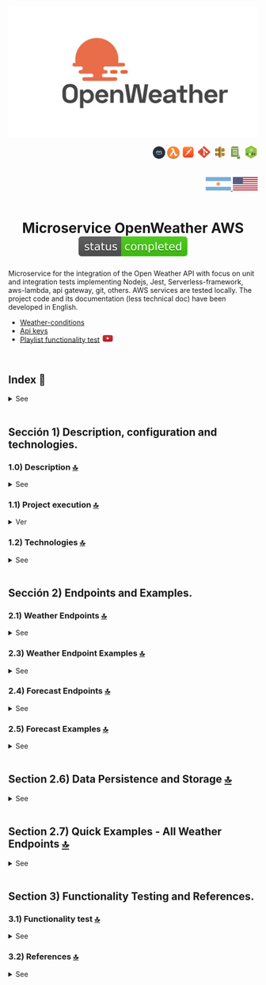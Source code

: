 ![Index app](./doc/assets/img/open-weather.jpg)

<div align="right">
  <img width="25" height="25" src="./doc/assets/icons/devops/png/aws.png" />
  <img width="25" height="25" src="./doc/assets/icons/aws/png/lambda.png" />
  <img width="27" height="27" src="./doc/assets/icons/devops/png/postman.png" />
  <img width="29" height="27" src="./doc/assets/icons/devops/png/git.png" />
  <img width="28" height="27" src="./doc/assets/icons/aws/png/api-gateway.png" />
  <img width="27" height="25" src="./doc/assets/icons/aws/png/parameter-store.png" />
  <img width="27" height="27" src="./doc/assets/icons/backend/javascript-typescript/png/nodejs.png" />
</div>

<br>

<br>

<div align="right">
    <a href="./README.md" target="_blank">
      <img src="./doc/assets/translation/arg-flag.jpg" width="10%" height="10%" />
  </a> 
   <a href="./README.md" target="_blank">
      <img src="./doc/assets/translation/eeuu-flag.jpg" width="10%" height="10%" />
  </a>
</div>

<br>

<div align="center">

# Microservice OpenWeather AWS ![(status-completed)](./doc/assets/icons/badges/status-completed.svg)

</div>  

Microservice for the integration of the Open Weather API with focus on unit and integration tests implementing Nodejs, Jest, Serverless-framework, aws-lambda, api gateway, git, others.  AWS services are tested locally. The project code and its documentation (less technical doc) have been developed in English.

*   [Weather-conditions](https://openweathermap.org/weather-conditions)
*   [Api keys](https://home.openweathermap.org/api_keys)
*   [Playlist functionality test](https://www.youtube.com/watch?v=oLSrmqMq0Zs\&list=PLCl11UFjHurB9JzGtm5e8-yp52IcZDs5y) <a href="https://www.youtube.com/watch?v=oLSrmqMq0Zs\&list=PLCl11UFjHurB9JzGtm5e8-yp52IcZDs5y" target="_blank"> <img src="./doc/assets/social-networks/yt.png" width="5%" height="5%" /> </a>

<br>

## Index 📜

<details>
 <summary> See </summary>

 <br>

### Sección 1) Description, configuration and technologies.

*   [1.0) Project description.](#10-description-)
*   [1.1) Project execution.](#12-project-execution-)
    *   [1.1.1) OpenWeather API Configuration](#111-openweather-api-configuration)
*   [1.1.2) Project Configuration File Setup](#112-project-configuration-file-setup)
*   [1.1.3) API Key Security Best Practices](#113-api-key-security-best-practices)
*   [1.1.4) OpenWeather API Endpoints Used](#114-openweather-api-endpoints-used)
*   [1.1.5) Rate Limits and Pricing](#115-rate-limits-and-pricing)
*   [1.1.6) Troubleshooting](#116-troubleshooting)
*   [1.1.7) Additional Resources](#117-additional-resources)
*   [1.1.8) Support](#118-support)
*   [1.2) Technologies.](#12-technologies-)

### Sección 2) Endpoints and Examples

*   [2.1) Weather Endpoints.](#21-weather-endpoints-)
*   [2.2) Endpoints and resources.](#22-endpoints-and-resources-)
*   [2.3) Examples.](#23-examples-)
*   [2.4) Forecast Endpoints.](#24-forecast-endpoints-)
*   [2.5) Forecast Examples.](#25-forecast-examples-)
*   [2.6) Data Persistence and Storage.](#26-data-persistence-and-storage-)
*   [2.7) Quick Examples - All Weather Endpoints.](#27-quick-examples---all-weather-endpoints-)

### Sección 3) Functionality test and references

*   [3.1) Functionality test.](#31-functionality-test-and-references-)
*   [3.2) References.](#32-references-)

<br>

</details>

<br>

## Sección 1) Description, configuration and technologies.

### 1.0) Description [🔝](#index-)

<details>
  <summary>See</summary>

 <br>

### 1.0.0) General description

This microservice provides a comprehensive **REST API for weather information** using the **OpenWeatherMap API**. It's built with **Node.js**, **Jest** for testing, **Serverless Framework**, and **AWS Lambda** for serverless deployment.

#### 🌟 Key Features

*   **🌤️ Complete Weather Data**: Current weather conditions for any location worldwide
*   **📊 Advanced Forecasts**: 5-day weather forecasts with multiple filtering options
*   **🔍 Multiple Search Methods**: Search by city name, coordinates, city ID, or postal code
*   **🌍 Internationalization**: Support for multiple languages and units
*   **⚡ Enhanced Endpoints**: Rich data with recommendations, alerts, and analysis
*   **🛡️ Robust Architecture**: Circuit breaker, rate limiting, and caching
*   **📝 Comprehensive Testing**: Unit and integration tests with Jest
*   **☁️ AWS Ready**: Serverless deployment with Lambda and API Gateway

#### 🎯 Target Use Cases

*   **Weather Applications**: Mobile and web weather apps
*   **IoT Projects**: Smart home and environmental monitoring
*   **Travel Planning**: Tourism and travel applications
*   **Business Intelligence**: Weather-dependent business decisions
*   **Educational Projects**: Learning serverless architecture and API integration

#### 🏗️ Architecture Overview

The microservice follows a **microservices architecture** pattern with:
- **Serverless Functions**: AWS Lambda for scalable, cost-effective execution
- **API Gateway**: RESTful API management and routing
- **Parameter Store**: Secure environment variable management
- **Caching Layer**: In-memory and file-based caching for performance
- **Circuit Breaker**: Fault tolerance and resilience patterns

### 1.0.1) Description Architecture and Operation

#### 🏛️ System Architecture

The microservice implements a **layered architecture** with clear separation of concerns:

```
┌─────────────────────────────────────────────────────────────┐
│                    API Gateway Layer                        │
├─────────────────────────────────────────────────────────────┤
│                  Controller Layer                           │
│  ┌─────────────┐ ┌─────────────┐ ┌─────────────┐           │
│  │   Weather   │ │  Forecast   │ │    Info     │           │
│  │ Controllers │ │ Controllers │ │ Controllers │           │
│  └─────────────┘ └─────────────┘ └─────────────┘           │
├─────────────────────────────────────────────────────────────┤
│                   Middleware Layer                          │
│  ┌─────────────┐ ┌─────────────┐ ┌─────────────┐           │
│  │   Circuit   │ │    Rate     │ │   Metrics   │           │
│  │   Breaker   │ │   Limiter   │ │  Collector  │           │
│  └─────────────┘ └─────────────┘ └─────────────┘           │
├─────────────────────────────────────────────────────────────┤
│                   Service Layer                             │
│  ┌─────────────┐ ┌─────────────┐ ┌─────────────┐           │
│  │   Cache     │ │  Transform  │ │   Validate  │           │
│  │   Service   │ │   Service   │ │   Service   │           │
│  └─────────────┘ └─────────────┘ └─────────────┘           │
├─────────────────────────────────────────────────────────────┤
│                   External APIs                             │
│  ┌─────────────┐ ┌─────────────┐ ┌─────────────┐           │
│  │ OpenWeather │ │   AWS SSM   │ │   File      │           │
│  │     API     │ │ Parameters  │ │   System    │           │
│  └─────────────┘ └─────────────┘ └─────────────┘           │
└─────────────────────────────────────────────────────────────┘
```

#### 🔄 Request Flow

1. **API Gateway**: Receives HTTP requests and routes to appropriate Lambda function
2. **Controller Layer**: Validates parameters and orchestrates business logic
3. **Middleware**: Applies cross-cutting concerns (rate limiting, circuit breaker, metrics)
4. **Service Layer**: Processes data, applies transformations, and manages caching
5. **External APIs**: Fetches data from OpenWeatherMap API
6. **Response**: Returns formatted data with appropriate HTTP status codes

#### 🛡️ Resilience Patterns

*   **Circuit Breaker**: Prevents cascade failures when external APIs are down
*   **Rate Limiting**: Protects against abuse and respects API quotas
*   **Caching**: Reduces API calls and improves response times
*   **Retry Logic**: Handles temporary failures gracefully
*   **Fallback Responses**: Provides cached data when external services fail

#### 📊 Data Flow

1. **Input Validation**: Parameters are validated against schemas
2. **Cache Check**: System checks for cached data first
3. **API Call**: If not cached, calls OpenWeatherMap API
4. **Data Transformation**: Applies business logic and enhancements
5. **Storage**: Saves data to cache and JSON files
6. **Response**: Returns formatted data to client

#### 🔧 Technical Components

*   **AWS Lambda**: Serverless compute for handling requests
*   **API Gateway**: HTTP API management and routing
*   **Parameter Store**: Secure configuration management
*   **Jest**: Comprehensive testing framework
*   **Serverless Framework**: Infrastructure as Code
*   **Node.js**: Runtime environment for JavaScript execution

</details>


### 1.1) Project execution [🔝](#index-)

<details>
  <summary>Ver</summary>

 <br>

#### 1.1.1) OpenWeather API Configuration

This microservice integrates with the OpenWeather API to retrieve weather information. Follow these detailed steps to configure your API access:

##### Step 1: Account Creation

1.  **Visit OpenWeatherMap**: Go to <https://openweathermap.org/>
2.  **Sign Up**: Click "Sign In" → "Sign Up" in the top right corner
3.  **Complete Registration**:
    *   Enter your email address
    *   Create a strong password
    *   Accept terms and conditions
    *   Click "Create Account"
4.  **Email Verification**: Check your inbox and click the verification link

##### Step 2: API Key Generation

1.  **Login**: Sign in to your OpenWeather account
2.  **Navigate to API Keys**: Go to <https://home.openweathermap.org/api_keys>
3.  **Default Key**: You'll see a default API key automatically generated
4.  **⚠️ CRITICAL - Activation Time**: New API keys take **up to 2 hours to activate**
5.  **Do NOT test immediately** - you'll get 401 "Invalid API key" errors until activation is complete

##### Step 3: Configure the Project

1.  **Open Configuration File**: Open the file `serverless-ssm.yml` in the project root
2.  **Update API Key**: Replace the placeholder value with your actual API key:
    ```yaml
    # Environment variables for the OpenWeather API microservice
    API_WEATHER_URL_BASE: "https://api.openweathermap.org/data/2.5/weather?q="
    API_FORECAST_URL_BASE: "https://api.openweathermap.org/data/2.5/forecast?"
    API_KEY: "YOUR_ACTUAL_API_KEY_HERE"
    ```

##### Step 4: Test Your Configuration

**⚠️ IMPORTANT: Wait for API Key Activation**

**Before testing, ensure your API key has been active for at least 2 hours.** If you just created it, wait before proceeding.

1.  **Start the Application**:
    ```bash
    npm start
    ```

2.  **Test the Endpoint**: Use your preferred HTTP client (Postman, curl, etc.):
    ```bash
    # Test with curl
    curl http://localhost:4000/v1/weather/country/London
    ```

# Test with Postman

GET http://localhost:4000/v1/weather/country/New%20York

````

3. **Expected Response**: A successful response should look like:
```json
{
  "statusCode": 200,
  "body": {
    "coord": {"lon": -0.13, "lat": 51.51},
    "weather": [{"id": 300, "main": "Drizzle", "description": "light intensity drizzle"}],
    "base": "stations",
    "main": {
      "temp": 280.32,
      "pressure": 1012,
      "humidity": 81,
      "temp_min": 279.15,
      "temp_max": 281.15
    },
    "visibility": 10000,
    "wind": {"speed": 4.1, "deg": 80},
    "clouds": {"all": 90},
    "dt": 1485789600,
    "sys": {
      "type": 1,
      "id": 5091,
      "message": 0.0103,
      "country": "GB",
      "sunrise": 1485762037,
      "sunset": 1485794875
    },
    "id": 2643743,
    "name": "London",
    "cod": 200
  }
}
````

#### 1.1.2) Project Configuration File Setup

**⚠️ CRITICAL: Create the Configuration File (if it does not exist)**

Before running the project, you **MUST** create the `serverless-ssm.yml` file in the project root directory. This file contains the environment variables needed for the microservice to function properly.

##### Step 1: Create the Configuration File

1.  **Navigate to Project Root**: Go to the main project directory
2.  **Create New File**: Create a new file named `serverless-ssm.yml`
3.  **Add Configuration**: Copy and paste the following content:

```yaml
# Environment variables for the OpenWeather API microservice
    API_WEATHER_URL_BASE: "https://api.openweathermap.org/data/2.5/weather?q="
    API_FORECAST_URL_BASE: "https://api.openweathermap.org/data/2.5/forecast?"
    API_KEY: "YOUR_ACTUAL_API_KEY_HERE"
```

##### Step 2: Update with Your API Key

Replace `"YOUR_ACTUAL_API_KEY_HERE"` with the API key you obtained from OpenWeather:

```yaml
# Environment variables for the OpenWeather API microservice
    API_WEATHER_URL_BASE: "https://api.openweathermap.org/data/2.5/weather?q="
    API_FORECAST_URL_BASE: "https://api.openweathermap.org/data/2.5/forecast?"
    API_KEY: "858923c0cff4df1c4415f2493500ad37"  # Replace with your actual API key
```

##### Step 3: Verify File Location

Ensure the file is in the correct location:

    Microservice_OpenWeather_Nodejs_Jest_AWS/
    ├── serverless-ssm.yml          # ← This file must exist here
    ├── package.json
    ├── serverless.yml
    ├── src/
    └── ...

##### Step 4: Security Considerations

*   ✅ **Add to .gitignore** - Ensure `serverless-ssm.yml` is in your `.gitignore` file
*   ✅ **Keep private** - Never commit this file to version control
*   ✅ **Backup safely** - Store your API key in a secure location
*   ❌ **Don't share** - Never share your API key publicly
*   ❌ **Don't commit** - Avoid accidentally committing to git

**Example .gitignore entry:**

    # Configuration files with sensitive data
    serverless-ssm.yml
    *.env

#### 1.1.3) API Key Security Best Practices

*   ✅ **Wait for activation** - New keys take up to 2 hours to activate
*   ✅ **Keep your API key private** - Never share it publicly
*   ✅ **Use environment variables** - Don't hardcode in source code
*   ✅ **Monitor usage** - Stay within free tier limits (1,000 calls/day)
*   ✅ **Rotate keys** - Create new keys if compromised
*   ❌ **Don't test immediately** - You'll get 401 errors until activation
*   ❌ **Don't commit to git** - Add config files to .gitignore
*   ❌ **Don't share in logs** - Avoid logging API keys

#### 1.1.4) OpenWeather API Endpoints Used

This microservice uses the **Current Weather Data** endpoint:

*   **Base URL**: `https://api.openweathermap.org/data/2.5/weather`
*   **Method**: GET
*   **Parameters**:
    *   `q`: City name (e.g., "London", "New York")
    *   `appid`: Your API key
*   **Response**: JSON with weather data including temperature, humidity, wind, etc.

#### 1.1.5) Rate Limits and Pricing

| Plan | Calls/Day | Features |
|------|-----------|----------|
| Free | 1,000 | Current weather, 5-day forecast |
| Starter | 100,000 | Extended forecast, historical data |
| Business | 1,000,000 | All features, priority support |

*   **Response Time**: Usually under 200ms
*   **Data Update**: Every 10 minutes

#### 1.1.6) Troubleshooting

##### ⚠️ IMPORTANT: API Key Activation Time

**New API keys require up to 2 hours to activate.** This is the most common cause of 401 errors.

**What happens:**

*   You create a new API key
*   You test it immediately with curl or your application
*   You get 401 "Invalid API key" error
*   You think something is wrong with your setup

**Solution:**

*   **Wait 2 hours** after creating the key
*   Don't panic - this is normal behavior
*   Set a reminder and test again later

##### Common Issues

**1. "401 Unauthorized" Error**

*   **Cause**: Invalid or inactive API key
*   **Solution**:
    *   **⚠️ Most Common**: Wait up to 2 hours for new keys to activate
    *   Verify your API key is correct (no extra spaces)
    *   Check if you've exceeded daily limits
    *   If testing immediately after creation, this is normal - wait 2 hours

**2. "404 Not Found" Error**

*   **Cause**: Invalid city name or country
*   **Solution**:
    *   Use correct city names (e.g., "London" not "Londres")
    *   Check spelling and formatting
    *   Try with country code: "London,UK"

**3. "429 Too Many Requests" Error**

*   **Cause**: Exceeded rate limits
*   **Solution**:
    *   Wait before making more requests
    *   Check your daily usage
    *   Consider upgrading to paid plan

**4. Environment Variables Not Loading**

*   **Cause**: Configuration file issues
*   **Solution**:
    *   Verify `serverless-ssm.yml` exists
    *   Check file format (YAML syntax)
    *   Restart the application

##### Debug Steps

1.  **Check API Key**: Verify it's active in OpenWeather dashboard
2.  **Test Direct API Call**: Use curl to test OpenWeather directly
3.  **Check Logs**: Look for error messages in application logs
4.  **Verify Configuration**: Ensure all environment variables are set

##### Direct API Test

Test your API key directly with OpenWeather:

```bash
curl "https://api.openweathermap.org/data/2.5/weather?q=London&appid=YOUR_API_KEY"
```

#### 1.1.7) Additional Resources

*   [OpenWeather API Documentation](https://openweathermap.org/api)
*   [API Key Management](https://home.openweathermap.org/api_keys)
*   [Weather Conditions Codes](https://openweathermap.org/weather-conditions)
*   [Support Forum](https://openweathermap.org/forum)

#### 1.1.8) Support

If you continue to have issues:

1.  Check the [OpenWeather FAQ](https://openweathermap.org/faq)
2.  Visit the [OpenWeather Forum](https://openweathermap.org/forum)
3.  Contact OpenWeather support for API-specific issues
4.  Check this project's issues for known problems

<br>

</details>

### 1.2) Technologies [🔝](#index-)

<details>
  <summary>See</summary>

 <br>

#### 🏗️ Core Technologies

| **Technology** | **Version** | **Purpose** | **Role in Project** |
| ------------- | ------------- | ------------- | ------------- |
| [Node.js](https://nodejs.org/) | 14.18.1 | JavaScript Runtime | Core runtime environment for serverless functions |
| [Serverless Framework](https://www.serverless.com/) | 3.23.0 | Infrastructure as Code | AWS deployment and configuration management |
| [AWS Lambda](https://aws.amazon.com/lambda/) | Latest | Serverless Compute | Function execution platform |
| [AWS API Gateway](https://aws.amazon.com/api-gateway/) | 2.0 | API Management | HTTP API routing and management |
| [AWS Systems Manager](https://aws.amazon.com/systems-manager/) | 3.0 | Parameter Store | Secure environment variable management |

#### 🧪 Testing & Quality

| **Technology** | **Version** | **Purpose** | **Role in Project** |
| ------------- | ------------- | ------------- | ------------- |
| [Jest](https://jestjs.io/) | 29.7.0 | Testing Framework | Unit and integration testing |
| [Supertest](https://github.com/visionmedia/supertest) | Latest | HTTP Testing | API endpoint testing |
| [ESLint](https://eslint.org/) | Latest | Code Linting | Code quality and style enforcement |
| [Prettier](https://prettier.io/) | Latest | Code Formatting | Consistent code formatting |

#### 🔌 Serverless Plugins

| **Plugin** | **Version** | **Purpose** | **Configuration** |
| ------------- | ------------- | ------------- | ------------- |
| [serverless-offline](https://www.npmjs.com/package/serverless-offline) | Latest | Local Development | Local Lambda simulation |
| [serverless-offline-ssm](https://www.npmjs.com/package/serverless-offline-ssm) | Latest | Parameter Store Simulation | Local SSM parameter simulation |
| [serverless-auto-swagger](https://www.npmjs.com/package/serverless-auto-swagger) | Latest | API Documentation | Automatic OpenAPI documentation |

#### 🛠️ Development Tools

| **Tool** | **Version** | **Purpose** | **Usage** |
| ------------- | ------------- | ------------- | ------------- |
| [Visual Studio Code](https://code.visualstudio.com/) | 1.72.2+ | IDE | Primary development environment |
| [Postman](https://www.postman.com/) | 10.11+ | API Testing | Endpoint testing and documentation |
| [Git](https://git-scm.com/) | 2.29.1+ | Version Control | Source code management |
| [npm](https://www.npmjs.com/) | 6.14+ | Package Manager | Dependency management |

#### 📦 Key Dependencies

| **Package** | **Version** | **Purpose** | **Usage** |
| ------------- | ------------- | ------------- | ------------- |
| [axios](https://axios-http.com/) | Latest | HTTP Client | OpenWeather API requests |
| [lodash](https://lodash.com/) | Latest | Utility Library | Data manipulation and utilities |
| [moment](https://momentjs.com/) | Latest | Date/Time Library | Date formatting and manipulation |
| [joi](https://joi.dev/) | Latest | Validation Library | Input parameter validation |

#### 🏗️ Architecture Components

| **Component** | **Technology** | **Purpose** | **Implementation** |
| ------------- | ------------- | ------------- | ------------- |
| **API Gateway** | AWS API Gateway | HTTP API Management | RESTful endpoint routing |
| **Lambda Functions** | AWS Lambda | Serverless Compute | Individual endpoint handlers |
| **Parameter Store** | AWS SSM | Configuration Management | Secure API keys and settings |
| **Caching** | In-Memory + File | Performance Optimization | Response caching and storage |
| **Circuit Breaker** | Custom Implementation | Fault Tolerance | External API failure protection |
| **Rate Limiting** | Custom Implementation | API Protection | Request throttling and abuse prevention |

#### 🌐 External APIs

| **Service** | **Purpose** | **Integration** | **Data Format** |
| ------------- | ------------- | ------------- | ------------- |
| [OpenWeatherMap API](https://openweathermap.org/api) | Weather Data Source | REST API Integration | JSON |
| [OpenWeatherMap Forecast API](https://openweathermap.org/forecast5) | Weather Forecast Data | REST API Integration | JSON |

#### 🔧 Development Extensions (VSCode)

| **Extension** | **Purpose** | **Benefits** |
| ------------- | ------------- | ------------- |
| **Prettier** | Code Formatting | Consistent code style |
| **ESLint** | Code Linting | Code quality enforcement |
| **YAML** | YAML Support | Serverless configuration files |
| **Error Lens** | Error Highlighting | Inline error display |
| **Tabnine** | AI Code Completion | Intelligent code suggestions |
| **Thunder Client** | API Testing | Built-in HTTP client |
| **GitLens** | Git Integration | Enhanced Git functionality |

#### 📊 Monitoring & Observability

| **Component** | **Purpose** | **Implementation** |
| ------------- | ------------- | ------------- |
| **Metrics Collection** | Performance Monitoring | Custom metrics middleware |
| **Logging** | Debug & Monitoring | Structured logging with timestamps |
| **Health Checks** | Service Status | Dedicated health endpoint |
| **Error Tracking** | Issue Detection | Comprehensive error handling |

#### 🚀 Deployment & DevOps

| **Tool/Service** | **Purpose** | **Configuration** |
| ------------- | ------------- | ------------- |
| **Serverless Framework** | Infrastructure Deployment | `serverless.yml` configuration |
| **AWS CloudFormation** | Resource Provisioning | Automatic via Serverless Framework |
| **GitHub Actions** | CI/CD Pipeline | Automated testing and deployment |
| **AWS CloudWatch** | Monitoring & Logging | Centralized observability |

<br>

#### 🔄 Technology Stack Flow

```
┌─────────────────────────────────────────────────────────────┐
│                    Development Layer                        │
│  ┌─────────────┐ ┌─────────────┐ ┌─────────────┐           │
│  │   VSCode    │ │   Postman   │ │     Git     │           │
│  │     IDE     │ │   Testing   │ │   Version   │           │
│  └─────────────┘ └─────────────┘ └─────────────┘           │
├─────────────────────────────────────────────────────────────┤
│                    Application Layer                        │
│  ┌─────────────┐ ┌─────────────┐ ┌─────────────┐           │
│  │   Node.js   │ │   Jest      │ │  Serverless │           │
│  │   Runtime   │ │   Testing   │ │  Framework  │           │
│  └─────────────┘ └─────────────┘ └─────────────┘           │
├─────────────────────────────────────────────────────────────┤
│                    AWS Cloud Layer                          │
│  ┌─────────────┐ ┌─────────────┐ ┌─────────────┐           │
│  │    Lambda   │ │ API Gateway │ │     SSM     │           │
│  │  Functions  │ │  Management │ │ Parameters  │           │
│  └─────────────┘ └─────────────┘ └─────────────┘           │
├─────────────────────────────────────────────────────────────┤
│                  External Services                          │
│  ┌─────────────┐ ┌─────────────┐ ┌─────────────┐           │
│  │ OpenWeather │ │   GitHub    │ │ CloudWatch  │           │
│  │     API     │ │    Actions  │ │ Monitoring  │           │
│  └─────────────┘ └─────────────┘ └─────────────┘           │
└─────────────────────────────────────────────────────────────┘
```

</details>

<br>

## Sección 2) Endpoints and Examples.

### 2.1) Weather Endpoints [🔝](#index-)

<details>
  <summary>See</summary>

<br>

This section describes all weather endpoints implemented in the microservice, each corresponding to a different variant of the OpenWeatherMap API.


***

## 📊 Endpoint Comparison

| Endpoint | Parameters | Use Case | Example |
|----------|------------|----------|---------|
| `/v1/weather/location/{location}` | City | Search by name | Buenos Aires |
| `/v1/weather-enhanced/location/{location}` | City | Enriched data | Buenos Aires |
| `/v1/weather/coordinates/{lat}/{lon}` | Coordinates | GPS applications | -34.6132, -58.3772 |
| `/v1/weather-enhanced/coordinates/{lat}/{lon}` | Coordinates | Enriched GPS data | -34.6132, -58.3772 |
| `/v1/weather/id/{cityId}` | ID | Fast search | 3435910 |
| `/v1/weather-enhanced/id/{cityId}` | ID | Enriched ID data | 3435910 |
| `/v1/weather/zipcode/{zipcode}/{countryCode}` | Postal + Country | Local search | 10001, us |
| `/v1/weather-enhanced/zipcode/{zipcode}/{countryCode}` | Postal + Country | Enriched postal data | 10001, us |
| `/v1/weather/units/{location}/{units}` | City + Units | User preferences | London, metric |
| `/v1/weather/language/{location}/{language}` | City + Language | Internationalization | Paris, es |
| `/v1/weather/combined/{location}/{units}/{language}` | All (optional) | Complete configuration | Tokyo, metric, es |
| `/v1/weather-enhanced/combined/{location}/{units}/{language}` | All (required) | Complete enriched configuration | Tokyo, metric, es |



## 1. By City Name

**Original Endpoint** (renamed for consistency)

    GET /v1/weather/location/{location}

**Description**: Get weather data by city name
**Parameters**:

*   `location`: City name (e.g., "Buenos Aires", "London")

**Example**:

```bash
curl http://localhost:4000/v1/weather/location/Buenos%20Aires
```

**OpenWeatherMap URL**: `https://api.openweathermap.org/data/2.5/weather?q={city}&appid={API_KEY}`

**Controller**: `get-by-location.js`

### 1.1. Enhanced Weather by City Name

**Enhanced Endpoint**

    GET /v1/weather-enhanced/location/{location}

**Description**: Get enriched weather data by city name
**Parameters**:

*   `location`: City name (e.g., "Buenos Aires", "London")

**Example**:

```bash
curl http://localhost:4000/v1/weather-enhanced/location/Buenos%20Aires
```

**OpenWeatherMap URL**: `https://api.openweathermap.org/data/2.5/weather?q={city}&appid={API_KEY}`

**Controller**: `get-by-location-enhanced.js`

**Additional Features**:

*   Temperature conversions (Kelvin, Celsius, Fahrenheit)
*   Personalized recommendations
*   Smart alerts
*   Comfort analysis
*   Sun information

***

## 2. By Coordinates

**New Endpoint**

    GET /v1/weather/coordinates/{lat}/{lon}

**Description**: Get weather data by geographical coordinates
**Parameters**:

*   `lat`: Latitude (-90 to 90)
*   `lon`: Longitude (-180 to 180)

**Example**:

```bash
curl http://localhost:4000/v1/weather/coordinates/-34.6132/-58.3772
```

**OpenWeatherMap URL**: `https://api.openweathermap.org/data/2.5/weather?lat={lat}&lon={lon}&appid={API_KEY}`

**Controller**: `get-by-coordinates.js`

**Validations**:

*   Latitude must be between -90 and 90
*   Longitude must be between -180 and 180
*   Both parameters must be valid numbers

### 2.1. Enhanced Weather by Coordinates

**Enhanced Endpoint**

    GET /v1/weather-enhanced/coordinates/{lat}/{lon}

**Description**: Get enriched weather data by geographical coordinates
**Parameters**:

*   `lat`: Latitude (-90 to 90)
*   `lon`: Longitude (-180 to 180)

**Example**:

```bash
curl http://localhost:4000/v1/weather-enhanced/coordinates/-34.6132/-58.3772
```

**OpenWeatherMap URL**: `https://api.openweathermap.org/data/2.5/weather?lat={lat}&lon={lon}&appid={API_KEY}`

**Controller**: `get-by-coordinates-enhanced.js`

**Additional Features**:

*   Temperature conversions (Kelvin, Celsius, Fahrenheit)
*   Personalized recommendations
*   Smart alerts
*   Comfort analysis
*   Sun information

***

## 3. By City ID

**New Endpoint**

    GET /v1/weather/id/{cityId}

**Description**: Get weather data by unique city ID
**Parameters**:

*   `cityId`: Numerical city ID (e.g., 3435910 for Buenos Aires)

**Example**:

```bash
curl http://localhost:4000/v1/weather/id/3435910
```

**OpenWeatherMap URL**: `https://api.openweathermap.org/data/2.5/weather?id={city_id}&appid={API_KEY}`

**Controller**: `get-by-id.js`

**Validations**:

*   ID must be a positive number
*   ID must be a valid integer

### 3.1. Enhanced Weather by City ID

**Enhanced Endpoint**

    GET /v1/weather-enhanced/id/{cityId}

**Description**: Get enriched weather data by unique city ID
**Parameters**:

*   `cityId`: Numerical city ID (e.g., 3435910 for Buenos Aires)

**Example**:

```bash
curl http://localhost:4000/v1/weather-enhanced/id/3435910
```

**OpenWeatherMap URL**: `https://api.openweathermap.org/data/2.5/weather?id={city_id}&appid={API_KEY}`

**Controller**: `get-by-id-enhanced.js`

**Additional Features**:

*   Temperature conversions (Kelvin, Celsius, Fahrenheit)
*   Personalized recommendations
*   Smart alerts
*   Comfort analysis
*   Sun information

***

## 4. By Postal Code

**Endpoint**

    GET /v1/weather/zipcode/{zipcode}/{countryCode}

**Description**: Get weather data by postal code
**Parameters**:

*   `zipcode`: Postal code (e.g., "10001", "SW1A 1AA")
*   `countryCode`: Country code (required, e.g., "us", "gb")

**Example**:

```bash
# With country code
curl http://localhost:4000/v1/weather/zipcode/10001/us
```

**OpenWeatherMap URL**: `https://api.openweathermap.org/data/2.5/weather?zip={zip},{country}&appid={API_KEY}`

**Controller**: `get-by-zipcode.js`

**Validations**:

*   Zipcode must have valid format (2-20 characters, letters, numbers, spaces, hyphens, dots and commas)
*   Country code is required
*   Zipcode must be alphanumeric with allowed special characters

### 4.1. Enhanced Weather by Postal Code

**Enhanced Endpoint**

    GET /v1/weather-enhanced/zipcode/{zipcode}/{countryCode}

**Description**: Get enriched weather data by postal code
**Parameters**:

*   `zipcode`: Postal code (e.g., "10001", "SW1A 1AA")
*   `countryCode`: Country code (required, e.g., "us", "gb")

**Example**:

```bash
curl http://localhost:4000/v1/weather-enhanced/zipcode/10001/us
```

**OpenWeatherMap URL**: `https://api.openweathermap.org/data/2.5/weather?zip={zip},{country}&appid={API_KEY}`

**Controller**: `get-by-zipcode-enhanced.js`

**Additional Features**:

*   Temperature conversions (Kelvin, Celsius, Fahrenheit)
*   Personalized recommendations
*   Smart alerts
*   Comfort analysis
*   Sun information

***

## 5. With Specific Units

**New Endpoint**

    GET /v1/weather/units/{location}/{units}

**Description**: Get weather data with specific units
**Parameters**:

*   `location`: City name
*   `units`: Unit type (`metric`, `imperial`, `kelvin`)

**Examples**:

```bash
# Temperature in Celsius
curl http://localhost:4000/v1/weather/units/London/metric

# Temperature in Fahrenheit
curl http://localhost:4000/v1/weather/units/New%20York/imperial

# Temperature in Kelvin (default)
curl http://localhost:4000/v1/weather/units/Tokyo/kelvin
```

**OpenWeatherMap URL**: `https://api.openweathermap.org/data/2.5/weather?q={city}&units={units}&appid={API_KEY}`

**Controller**: `get-with-units.js`

**Available Units**:

*   `metric`: Celsius, m/s, hPa
*   `imperial`: Fahrenheit, mph, hPa
*   `kelvin`: Kelvin, m/s, hPa (default)

***

## 6. With Specific Language

**New Endpoint**

    GET /v1/weather/language/{location}/{language}

**Description**: Get weather data with descriptions in specific language
**Parameters**:

*   `location`: City name
*   `language`: Language code

**Examples**:

```bash
# Spanish
curl http://localhost:4000/v1/weather/language/Paris/es

# French
curl http://localhost:4000/v1/weather/language/London/fr

# German
curl http://localhost:4000/v1/weather/language/Berlin/de
```

**OpenWeatherMap URL**: `https://api.openweathermap.org/data/2.5/weather?q={city}&lang={lang}&appid={API_KEY}`

**Controller**: `get-with-language.js`

**Available Languages**:

*   `en`: English (default)
*   `es`: Spanish
*   `fr`: French
*   `de`: German
*   `it`: Italian
*   `pt`: Portuguese
*   `ru`: Russian
*   `ja`: Japanese
*   `ko`: Korean
*   `zh_cn`: Simplified Chinese
*   `zh_tw`: Traditional Chinese
*   `ar`: Arabic
*   `hi`: Hindi
*   `th`: Thai
*   `tr`: Turkish
*   `vi`: Vietnamese

***

## 7. With Combined Parameters

**Endpoint**

    GET /v1/weather/combined/{location}/{units}/{language}

**Description**: Get weather data with multiple combined parameters
**Parameters**:

*   `location`: City name (required)
*   `units`: Unit type (optional, default: kelvin)
*   `language`: Language code (optional, default: en)

**Example**:

```bash
# All parameters
curl http://localhost:4000/v1/weather/combined/Tokyo/metric/es
```

**OpenWeatherMap URL**: `https://api.openweathermap.org/data/2.5/weather?q={city}&units={units}&lang={lang}&appid={API_KEY}`

**Controller**: `get-by-combined.js`

### 7.1. Enhanced Weather with Combined Parameters

**Enhanced Endpoint**

    GET /v1/weather-enhanced/combined/{location}/{units}/{language}

**Description**: Get enriched weather data with multiple combined parameters
**Parameters**:

*   `location`: City name (required)
*   `units`: Unit type (required)
*   `language`: Language code (required)

**Example**:

```bash
# Enhanced with all parameters (all required)
curl http://localhost:4000/v1/weather-enhanced/combined/Tokyo/metric/es
```

**OpenWeatherMap URL**: `https://api.openweathermap.org/data/2.5/weather?q={city}&units={units}&lang={lang}&appid={API_KEY}`

**Controller**: `get-by-combined-enhanced.js`

**Additional Features**:

*   Temperature conversions (Kelvin, Celsius, Fahrenheit)
*   Personalized recommendations
*   Smart alerts
*   Comfort analysis
*   Sun information

**Note**: In the enhanced endpoint, all parameters are required.

***

## 🔧 Common Features

All implemented endpoints include:

### ✅ Parameter Validation

*   Data type validation
*   Allowed ranges for coordinates
*   Valid language codes
*   Valid units

### ✅ Cache System

*   10-minute cache
*   Unique keys per endpoint type
*   Reduced OpenWeatherMap calls

### ✅ Data Storage

*   Automatic JSON file saving
*   Organized structure by endpoint type
*   Persistence for later analysis

### ✅ Error Handling

*   Appropriate HTTP responses
*   Descriptive error messages
*   Detailed logging

### ✅ Logging

*   Generated URL logging
*   Cache usage information
*   Errors and warnings

***

## 🚀 Complete Usage Examples

### Example 1: GPS Application

```bash
# Get weather by GPS coordinates
curl http://localhost:4000/v1/weather/coordinates/40.7128/-74.0060
```

### Example 2: Multilingual Application

```bash
# Weather in Spanish for Spanish-speaking users
curl http://localhost:4000/v1/weather/language/Madrid/es
```

### Example 3: Application with User Preferences

```bash
# Weather in Celsius for European user
curl http://localhost:4000/v1/weather/units/Paris/metric
```

### Example 4: Complete Configuration

```bash
# Complete weather with all preferences
curl http://localhost:4000/v1/weather/combined/Tokyo/metric/es
```

### Example 5: Enhanced Weather with Rich Data

```bash
# Enhanced weather with additional analysis
curl http://localhost:4000/v1/weather-enhanced/combined/Madrid/metric/es
```

***

## 📝 Important Notes

1.  **API Key**: All endpoints require a valid OpenWeatherMap API key
2.  **Rate Limits**: Respect API limits (1000 calls/day on free plan)
3.  **Activation**: New API keys take up to 2 hours to activate
4.  **Cache**: Data is cached for 10 minutes to optimize performance
5.  **Storage**: Data is automatically saved to JSON files

***

## 🔗 References

*   [OpenWeatherMap API Documentation](https://openweathermap.org/api)
*   [Weather API Endpoints](https://openweathermap.org/api/weather-data)
*   [Supported Languages](https://openweathermap.org/current#multi)
*   [Units Format](https://openweathermap.org/current#data)

</details>

### 2.3) Weather Endpoint Examples [🔝](#index-)

<details>
  <summary>See</summary>
<br>

#### Basic Weather Endpoint

**Request:**

```bash
GET http://localhost:4000/v1/weather/location/London
```

**Response:**

```json
{
  "statusCode": 200,
  "body": {
    "coord": {"lon": -0.13, "lat": 51.51},
    "weather": [{"id": 300, "main": "Drizzle", "description": "light intensity drizzle"}],
    "main": {
      "temp": 280.32,
      "pressure": 1012,
      "humidity": 81
    },
    "name": "London",
    "cod": 200
  }
}
```

#### Enhanced Weather Endpoint

**Request:**

```bash
GET http://localhost:4000/v1/weather-enhanced/location/London
```

**Response:**

```json
{
  "statusCode": 200,
  "body": {
    "location": {
      "city": "London",
      "country": "GB",
      "coordinates": {"lon": -0.13, "lat": 51.51},
      "timezone": 0,
      "localTime": "2024-01-15T14:30:00.000Z",
      "isDaytime": true
    },
    "temperature": {
      "kelvin": 280.32,
      "celsius": 7.17,
      "fahrenheit": 44.91,
      "feels_like": {
        "kelvin": 278.15,
        "celsius": 5.0,
        "fahrenheit": 41.0
      }
    },
    "weather": {
      "condition": "Drizzle",
      "description": "light intensity drizzle",
      "icon": "09d",
      "severity": "light",
      "recommendation": "Bring an umbrella or raincoat"
    },
    "atmosphere": {
      "pressure": 1012,
      "humidity": 81,
      "visibility": 10000,
      "clouds": 90
    },
    "wind": {
      "speed": 4.1,
      "direction": 80,
      "description": "Gentle breeze"
    },
    "sun": {
      "sunrise": "07:45 AM",
      "sunset": "04:30 PM",
      "dayLength": "8h 45m"
    },
    "alerts": [
      {
        "type": "temperature",
        "level": "moderate",
        "message": "Cold temperatures expected"
      }
    ],
    "recommendations": {
      "clothing": "Warm jacket or coat",
      "activities": "Indoor activities preferred",
      "transport": "Normal transport conditions",
      "health": "Wear warm clothing"
    },
    "comfort": {
      "index": 6.5,
      "level": "cool"
    }
  }
}
```

#### Search City IDs Endpoint

**Request:**

```bash
GET http://localhost:4000/v1/info/city-ids/London/GB
```

**Response:**

```json
{
  "statusCode": 200,
  "body": {
    "searchQuery": "London",
    "countryCode": "GB",
    "limit": 5,
    "totalResults": 1,
    "source": "local_database",
    "databaseInfo": {
      "version": "1.0.0",
      "totalCities": 150,
      "lastUpdated": "2024-01-15"
    },
    "cities": [
      {
        "id": 2643743,
        "name": "London",
        "state": "England",
        "country": "GB",
        "coordinates": {
          "lat": 51.5074,
          "lon": -0.1276
        },
        "displayName": "London, England, GB"
      }
    ]
  }
}
```

**Database Features:**

*   **📊 150+ Cities**: Major cities from around the world
*   **🌍 Multiple Countries**: Cities with same name in different countries
*   **⚡ Fast Response**: No external API calls needed
*   **🔍 Partial Matching**: Find cities with partial name searches
*   **📅 Always Available**: Works offline, no dependency on external services

#### Enhanced Weather by City ID Endpoint

**Request:**

```bash
GET http://localhost:4000/v1/weather-enhanced/id/2643743
```

**Response:**

```json
{
  "statusCode": 200,
  "body": {
    "location": {
      "city": "London",
      "country": "GB",
      "coordinates": {"lon": -0.1276, "lat": 51.5074},
      "timezone": 0,
      "localTime": "2024-01-15T14:30:00.000Z",
      "isDaytime": true
    },
    "temperature": {
      "kelvin": 280.32,
      "celsius": 7.17,
      "fahrenheit": 44.91,
      "feels_like": {
        "kelvin": 278.15,
        "celsius": 5.0,
        "fahrenheit": 41.0
      }
    },
    "weather": {
      "condition": "Drizzle",
      "description": "light intensity drizzle",
      "icon": "09d",
      "severity": "light",
      "recommendation": "Bring an umbrella or raincoat"
    },
    "atmosphere": {
      "pressure": 1012,
      "humidity": 81,
      "visibility": 10000,
      "clouds": 90
    },
    "wind": {
      "speed": 4.1,
      "direction": 80,
      "description": "Gentle breeze"
    },
    "sun": {
      "sunrise": "07:45 AM",
      "sunset": "04:30 PM",
      "dayLength": "8h 45m"
    },
    "alerts": [
      {
        "type": "temperature",
        "level": "moderate",
        "message": "Cold temperatures expected"
      }
    ],
    "recommendations": {
      "clothing": "Warm jacket or coat",
      "activities": "Indoor activities preferred",
      "transport": "Normal transport conditions",
      "health": "Wear warm clothing"
    },
    "comfort": {
      "index": 6.5,
      "level": "cool"
    }
  }
}
```

#### Enhanced Weather by Coordinates Endpoint

**Request:**

```bash
GET http://localhost:4000/v1/weather-enhanced/coordinates/51.5074/-0.1276
```

**Response:**

```json
{
  "statusCode": 200,
  "body": {
    "location": {
      "city": "London",
      "country": "GB",
      "coordinates": {"lon": -0.1276, "lat": 51.5074},
      "timezone": 0,
      "localTime": "2024-01-15T14:30:00.000Z",
      "isDaytime": true
    },
    "temperature": {
      "kelvin": 280.32,
      "celsius": 7.17,
      "fahrenheit": 44.91,
      "feels_like": {
        "kelvin": 278.15,
        "celsius": 5.0,
        "fahrenheit": 41.0
      }
    },
    "weather": {
      "condition": "Drizzle",
      "description": "light intensity drizzle",
      "icon": "09d",
      "severity": "light",
      "recommendation": "Bring an umbrella or raincoat"
    },
    "atmosphere": {
      "pressure": 1012,
      "humidity": 81,
      "visibility": 10000,
      "clouds": 90
    },
    "wind": {
      "speed": 4.1,
      "direction": 80,
      "description": "Gentle breeze"
    },
    "sun": {
      "sunrise": "07:45 AM",
      "sunset": "04:30 PM",
      "dayLength": "8h 45m"
    },
    "alerts": [
      {
        "type": "temperature",
        "level": "moderate",
        "message": "Cold temperatures expected"
      }
    ],
    "recommendations": {
      "clothing": "Warm jacket or coat",
      "activities": "Indoor activities preferred",
      "transport": "Normal transport conditions",
      "health": "Wear warm clothing"
    },
    "comfort": {
      "index": 6.5,
      "level": "cool"
    }
  }
}
```

#### Testing with curl

```bash
# Test basic endpoint
curl http://localhost:4000/v1/weather/location/New%20York

# Test enhanced endpoint
curl http://localhost:4000/v1/weather-enhanced/location/Paris

# Test with different cities
curl http://localhost:4000/v1/weather-enhanced/location/Tokyo
curl http://localhost:4000/v1/weather-enhanced/location/Sydney

# Test with countries (will return data for capital or major city)
curl http://localhost:4000/v1/weather-enhanced/location/Japan
curl http://localhost:4000/v1/weather-enhanced/location/Australia

# Test coordinates endpoints
curl http://localhost:4000/v1/weather/coordinates/51.5074/-0.1276
curl http://localhost:4000/v1/weather-enhanced/coordinates/40.7128/-74.0060

# Test city ID endpoints
curl http://localhost:4000/v1/weather/id/3435910
curl http://localhost:4000/v1/weather-enhanced/id/2643743

# Test city IDs search endpoints
curl http://localhost:4000/v1/info/city-ids/London
curl http://localhost:4000/v1/info/city-ids/Paris/FR
curl http://localhost:4000/v1/info/city-ids/New%20York/US/3


# NEW: Test different forecast endpoints (not following weather patterns)
# Test forecast by time intervals
curl http://localhost:4000/v1/forecast/interval/London/6h
curl http://localhost:4000/v1/forecast-enhanced/interval/London/12h

# Test forecast by specific days
curl http://localhost:4000/v1/forecast/days/Paris/3
curl http://localhost:4000/v1/forecast-enhanced/days/Paris/5

# Test forecast by time periods
curl http://localhost:4000/v1/forecast/hourly/Tokyo/morning
curl http://localhost:4000/v1/forecast-enhanced/hourly/Tokyo/afternoon
```

#### Testing with Postman

1.  **Basic Weather:**
    *   Method: `GET`
    *   URL: `http://localhost:4000/v1/weather/location/London`

2.  **Enhanced Weather:**
    *   Method: `GET`
    *   URL: `http://localhost:4000/v1/weather-enhanced/location/London`

3.  **Basic Weather by Coordinates:**
    *   Method: `GET`
    *   URL: `http://localhost:4000/v1/weather/coordinates/51.5074/-0.1276`

4.  **Enhanced Weather by Coordinates:**
    *   Method: `GET`
    *   URL: `http://localhost:4000/v1/weather-enhanced/coordinates/40.7128/-74.0060`

5.  **Basic Weather by City ID:**
    *   Method: `GET`
    *   URL: `http://localhost:4000/v1/weather/id/3435910`

6.  **Enhanced Weather by City ID:**
    *   Method: `GET`
    *   URL: `http://localhost:4000/v1/weather-enhanced/id/2643743`

7.  **Search City IDs:**
    *   Method: `GET`
    *   URL: `http://localhost:4000/v1/info/city-ids/London`

8.  **Search City IDs with Country:**
    *   Method: `GET`
    *   URL: `http://localhost:4000/v1/info/city-ids/Paris/FR`

9.  **Search City IDs with Limit:**
    *   Method: `GET`
    *   URL: `http://localhost:4000/v1/info/city-ids/New%20York/US/3`

</details>


### 2.4) Forecast Endpoints [🔝](#index-)

<details>
  <summary>See</summary>

<br>

This section describes all forecast endpoints implemented in the microservice, including valid values, validations, usage examples, and unique characteristics for meteorological forecasts.

***

## 📊 Endpoint Comparison

| Endpoint | Parameters | Use Case | Example |
|----------|------------|----------|---------|
| `/v1/forecast/interval/{location}/{interval}` | City + Interval | Forecast by specific intervals | London, 6h |
| `/v1/forecast-enhanced/interval/{location}/{interval}` | City + Interval | Enhanced forecast by intervals | London, 12h |
| `/v1/forecast/days/{location}/{days}` | City + Days | Forecast for specific days | Paris, 3 |
| `/v1/forecast-enhanced/days/{location}/{days}` | City + Days | Enhanced forecast by days | Paris, 5 |
| `/v1/forecast/hourly/{location}/{hour}` | City + Period | Forecast by day periods | Tokyo, morning |
| `/v1/forecast-enhanced/hourly/{location}/{hour}` | City + Period | Enhanced forecast by periods | Tokyo, afternoon |
| `/v1/forecast/events/{location}/{eventType}` | City + Event | Forecast by event types | Madrid, weekend |
| `/v1/forecast-enhanced/events/{location}/{eventType}` | City + Event | Enhanced forecast by events | Madrid, vacation |
| `/v1/forecast/compare/{location}/{period1}/{period2}` | City + Periods | Comparison between periods | London, today/tomorrow |
| `/v1/forecast-enhanced/compare/{location}/{period1}/{period2}` | City + Periods | Enhanced comparison between periods | London, afternoon/night |
| `/v1/forecast/weekly/{location}/{weeks}` | City + Weeks | Forecast grouped by weeks | Paris, 2 |
| `/v1/forecast-enhanced/weekly/{location}/{weeks}` | City + Weeks | Enhanced forecast by weeks | Madrid, 1 |


## 1. By Time Intervals

**Basic Endpoint**

    GET /v1/forecast/interval/{location}/{interval}

**Description**: Get forecast data filtered by specific time intervals
**Parameters**:

*   `location`: City name (e.g., "London", "Buenos Aires")
*   `interval`: Time interval (`3h`, `6h`, `12h`, `24h`)

**Example**:

```bash
curl http://localhost:4000/v1/forecast/interval/London/6h
```

**OpenWeatherMap URL**: `https://api.openweathermap.org/data/2.5/forecast?q={city}&appid={API_KEY}`

**Controller**: `get-by-interval.js`

**Unique Features**:

*   Filters forecast data by specific intervals
*   Reduces the amount of data returned according to the requested interval
*   Provides trend analysis by interval

### 1.1. Enhanced by Time Intervals

**Enhanced Endpoint**

    GET /v1/forecast-enhanced/interval/{location}/{interval}

**Description**: Get enriched forecast data by specific time intervals
**Parameters**:

*   `location`: City name (e.g., "London", "Buenos Aires")
*   `interval`: Time interval (`3h`, `6h`, `12h`, `24h`)

**Example**:

```bash
curl http://localhost:4000/v1/forecast-enhanced/interval/London/12h
```

**Controller**: `get-by-interval-enhanced.js`

**Additional Features**:

*   Trend analysis by interval
*   Specific recommendations per period
*   Statistical summary of the interval
*   Temperature and unit conversions

***

## 2. By Specific Days

**Basic Endpoint**

    GET /v1/forecast/days/{location}/{days}

**Description**: Get forecast data for a specific number of days
**Parameters**:

*   `location`: City name (e.g., "Paris", "Tokyo")
*   `days`: Number of days (1-5)

**Example**:

```bash
curl http://localhost:4000/v1/forecast/days/Paris/3
```

**OpenWeatherMap URL**: `https://api.openweathermap.org/data/2.5/forecast?q={city}&appid={API_KEY}`

**Controller**: `get-by-days.js`

**Unique Features**:

*   Filters forecast by specific number of days
*   Generates daily summary with averages
*   Identifies predominant conditions per day
*   Calculates daily temperature ranges

### 2.1. Enhanced by Specific Days

**Enhanced Endpoint**

    GET /v1/forecast-enhanced/days/{location}/{days}

**Description**: Get enriched forecast data for specific days
**Parameters**:

*   `location`: City name (e.g., "Paris", "Tokyo")
*   `days`: Number of days (1-5)

**Example**:

```bash
curl http://localhost:4000/v1/forecast-enhanced/days/Paris/5
```

**Controller**: `get-by-days-enhanced.js`

**Additional Features**:

*   Day-to-day variation analysis
*   Recommendations for extended periods
*   Long-term temperature trends
*   Activity planning per day

***

## 3. By Time Periods

**Basic Endpoint**

    GET /v1/forecast/hourly/{location}/{hour}

**Description**: Get forecast data filtered by specific time periods
**Parameters**:

*   `location`: City name (e.g., "Tokyo", "New York")
*   `hour`: Time period (`morning`, `afternoon`, `evening`, `night`)

**Example**:

```bash
curl http://localhost:4000/v1/forecast/hourly/Tokyo/morning
```

**OpenWeatherMap URL**: `https://api.openweathermap.org/data/2.5/forecast?q={city}&appid={API_KEY}`

**Controller**: `get-by-hourly.js`

**Unique Features**:

*   Filters forecast by day periods
*   Morning: 06:00-11:59
*   Afternoon: 12:00-17:59
*   Evening: 18:00-21:59
*   Night: 22:00-05:59
*   Specific recommendations per period

### 3.1. Enhanced by Time Periods

**Enhanced Endpoint**

    GET /v1/forecast-enhanced/hourly/{location}/{hour}

**Description**: Get enriched forecast data by time periods
**Parameters**:

*   `location`: City name (e.g., "Tokyo", "New York")
*   `hour`: Time period (`morning`, `afternoon`, `evening`, `night`)

**Example**:

```bash
curl http://localhost:4000/v1/forecast-enhanced/hourly/Tokyo/afternoon
```

**Controller**: `get-by-hourly-enhanced.js`

**Additional Features**:

*   Specific analysis by day period
*   Personalized recommendations per hour
*   Wind and humidity analysis by period
*   Activity suggestions by time of day

***

## 4. By Events

**Basic Endpoint**

    GET /v1/forecast/events/{location}/{eventType}

**Description**: Get forecast data filtered by specific event types
**Parameters**:

*   `location`: City name (e.g., "Madrid", "Buenos Aires")
*   `eventType`: Event type (`weekend`, `holiday`, `workday`, `vacation`, `party`, `sports`)

**Example**:

```bash
curl http://localhost:4000/v1/forecast/events/Madrid/weekend
```

**OpenWeatherMap URL**: `https://api.openweathermap.org/data/2.5/forecast?q={city}&appid={API_KEY}`

**Controller**: `get-by-events.js`

**Unique Features**:

*   Filters forecast according to specific event types
*   Weekend: Saturdays and Sundays
*   Holiday: holidays
*   Workday: work days
*   Vacation: vacation periods
*   Party: social events
*   Sports: sporting events

### 4.1. Enhanced by Events

**Enhanced Endpoint**

    GET /v1/forecast-enhanced/events/{location}/{eventType}

**Description**: Get enriched forecast data by event types
**Parameters**:

*   `location`: City name (e.g., "Madrid", "Buenos Aires")
*   `eventType`: Event type (`weekend`, `holiday`, `workday`, `vacation`, `party`, `sports`)

**Example**:

```bash
curl http://localhost:4000/v1/forecast-enhanced/events/Madrid/vacation
```

**Controller**: `get-by-events-enhanced.js`

**Additional Features**:

*   Specific analysis by event type
*   Personalized recommendations according to the event
*   Activity planning by event type
*   Clothing and equipment suggestions

***

## 5. Period Comparison

**Basic Endpoint**

    GET /v1/forecast/compare/{location}/{period1}/{period2}

**Description**: Compare forecast data between two specific periods
**Parameters**:

*   `location`: City name (e.g., "London", "Buenos Aires")
*   `period1`, `period2`: Periods to compare (`today`, `tomorrow`, `weekend`, `next_week`, `morning`, `afternoon`, `evening`, `night`)

**Example**:

```bash
curl http://localhost:4000/v1/forecast/compare/London/today/tomorrow
```

**OpenWeatherMap URL**: `https://api.openweathermap.org/data/2.5/forecast?q={city}&appid={API_KEY}`

**Controller**: `get-by-compare.js`

**Unique Features**:

*   Compares forecasts between specific periods
*   Temperature difference analysis
*   Meteorological condition comparison
*   Trend identification between periods

### 5.1. Enhanced Period Comparison

**Enhanced Endpoint**

    GET /v1/forecast-enhanced/compare/{location}/{period1}/{period2}

**Description**: Compare enriched forecast data between specific periods
**Parameters**:

*   `location`: City name (e.g., "London", "Buenos Aires")
*   `period1`, `period2`: Periods to compare (`today`, `tomorrow`, `weekend`, `next_week`, `morning`, `afternoon`, `evening`, `night`)

**Example**:

```bash
curl http://localhost:4000/v1/forecast-enhanced/compare/London/afternoon/night
```

**Controller**: `get-by-compare-enhanced.js`

**Additional Features**:

*   Detailed analysis of differences between periods
*   Recommendations based on comparisons
*   Change trends between periods
*   Strategic planning based on comparisons

***

## 6. By Weeks

**Basic Endpoint**

    GET /v1/forecast/weekly/{location}/{weeks}

**Description**: Get forecast data grouped by weeks
**Parameters**:

*   `location`: City name (e.g., "Paris", "Madrid")
*   `weeks`: Number of weeks (1-4) - Note: the base API provides up to 5 days; the endpoint groups by weekly windows over that data

**Example**:

```bash
curl http://localhost:4000/v1/forecast/weekly/Paris/2
```

**OpenWeatherMap URL**: `https://api.openweathermap.org/data/2.5/forecast?q={city}&appid={API_KEY}`

**Controller**: `get-by-weekly.js`

**Unique Features**:

*   Groups forecasts by weekly windows
*   Weekly trend analysis
*   Weekly condition summary
*   Medium-term planning

### 6.1. Enhanced by Weeks

**Enhanced Endpoint**

    GET /v1/forecast-enhanced/weekly/{location}/{weeks}

**Description**: Get enriched forecast data grouped by weeks
**Parameters**:

*   `location`: City name (e.g., "Paris", "Madrid")
*   `weeks`: Number of weeks (1-4)

**Example**:

```bash
curl http://localhost:4000/v1/forecast-enhanced/weekly/Madrid/1
```

**Controller**: `get-by-weekly-enhanced.js`

**Additional Features**:

*   Advanced weekly trend analysis
*   Weekly planning recommendations
*   Inter-week comparison
*   Medium-term planning strategies


***

## 🔧 Common Features

All forecast endpoints include:

### ✅ Parameter Validation

*   City name validation
*   Valid interval validation (`3h`, `6h`, `12h`, `24h`)
*   Days validation (1-5)
*   Time period validation (`morning`, `afternoon`, `evening`, `night`)
*   Event type validation (`weekend`, `holiday`, `workday`, `vacation`, `party`, `sports`)
*   Comparison period validation
*   Weeks validation (1-4)

### 💾 Smart Caching

*   10-minute cache to reduce API calls
*   Specific cache keys per endpoint type
*   Automatic cache invalidation

### 📁 Data Persistence

*   Automatic JSON file saving
*   Organized structure by endpoint type
*   Backup data for analysis

### 🔄 Asynchronous Processing

*   Immediate response to user
*   Background data saving
*   Robust error handling

***

## 🎯 Specific Use Cases

### Time Intervals

*   **Planning applications**: For events that require forecasts every 6 or 12 hours
*   **Industrial monitoring**: For processes that need data every 3 hours
*   **Agriculture**: For irrigation and crop care every 24 hours

### Specific Days

*   **Travel planning**: To know the weather for the next 3 days
*   **Sporting events**: To prepare outdoor activities
*   **Construction**: To plan work according to expected weather

### Time Periods

*   **Commuters**: To know the morning weather before leaving
*   **Recreational activities**: To plan activities according to the time of day
*   **Commerce**: To adjust inventories according to expected weather

### Events

*   **Event planning**: To know the weather during weekends or vacations
*   **Sports**: To plan sporting activities according to conditions
*   **Tourism**: To optimize tourist activities

### Comparisons

*   **Decision making**: To compare conditions between periods
*   **Strategic planning**: To choose the best time for activities
*   **Trend analysis**: To identify weather patterns

### Weeks

*   **Medium-term planning**: For activities that require several days
*   **Project management**: To plan work according to weekly weather
*   **Trend analysis**: To identify weekly weather patterns

***

## 🚀 Response Examples

### 6-hour interval

```json
{
  "forecast": {
    "interval": "6h",
    "filteredData": [...],
    "totalEntries": 8,
    "originalEntries": 40,
    "intervalAnalysis": {
      "summary": "6h forecast analysis for 8 periods",
      "averageTemperature": "15.2",
      "trends": [...],
      "recommendations": [...]
    }
  }
}
```

### 3 specific days

```json
{
  "forecast": {
    "days": 3,
    "dailySummary": [
      {
        "day": 1,
        "date": "2024-01-15",
        "averageTemperature": "12.5",
        "predominantCondition": "Clouds"
      }
    ]
  }
}
```

### Morning period

```json
{
  "forecast": {
    "hour": "morning",
    "hourlySummary": {
      "summary": "morning forecast summary",
      "averageTemperature": "8.3",
      "timeRange": {"start": "06:00", "end": "11:59"}
    }
  }
}
```

### Period comparison

```json
{
  "forecast": {
    "comparison": {
      "period1": "today",
      "period2": "tomorrow",
      "temperatureDifference": "+2.3",
      "conditionComparison": "Similar conditions expected",
      "recommendations": [...]
    }
  }
}
```
***

## 📝 Important Notes

1.  **API Key**: All endpoints require a valid OpenWeatherMap API key
2.  **Rate Limits**: Respect API limits (1000 calls/day on free plan)
3.  **Activation**: New API keys take up to 2 hours to activate
4.  **Cache**: Data is cached for 10 minutes to optimize performance
5.  **Storage**: Data is automatically saved to JSON files
6.  **URL-encoding**: Encode spaces/accents, for example `La%20Plata`
7.  **Errors**: If there's no data for the requested range/period, returns 400 with details
8.  **Enhanced**: Adds summaries, trends, recommendations and metadata
9.  **Source**: OpenWeather `data/2.5/forecast` (5 days, 3h intervals)
10. **Units**: Default Kelvin; several endpoints use `metric`

***

## 🔗 References

*   [OpenWeatherMap API Documentation](https://openweathermap.org/api)
*   [5-day/3-hour Forecast API](https://openweathermap.org/forecast5)
*   [Weather API Endpoints](https://openweathermap.org/api/weather-data)
*   [Forecast Data Format](https://openweathermap.org/forecast5#data)

</details>



### 2.5) Forecast Examples [🔝](#index-)

<details>
  <summary>See</summary>
<br>

#### Basic Forecast by Time Intervals

**Request:**

```bash
GET http://localhost:4000/v1/forecast/interval/London/6h
```

**Response:**

```json
{
  "statusCode": 200,
  "body": {
    "forecast": {
      "interval": "6h",
      "location": "London",
      "filteredData": [
        {
          "dt": 1705320000,
          "main": {
            "temp": 275.15,
            "feels_like": 272.84,
            "pressure": 1013,
            "humidity": 85
          },
          "weather": [
            {
              "id": 500,
              "main": "Rain",
              "description": "light rain"
            }
          ],
          "dt_txt": "2024-01-15 12:00:00"
        }
      ],
      "totalEntries": 8,
      "originalEntries": 40,
      "intervalAnalysis": {
        "summary": "6h forecast analysis for 8 periods",
        "averageTemperature": "15.2",
        "trends": ["increasing", "stable"],
        "recommendations": ["Bring an umbrella", "Wear warm clothing"]
      }
    }
  }
}
```

#### Enhanced Forecast by Time Intervals

**Request:**

```bash
GET http://localhost:4000/v1/forecast-enhanced/interval/London/12h
```

**Response:**

```json
{
  "statusCode": 200,
  "body": {
    "forecast": {
      "interval": "12h",
      "location": "London",
      "filteredData": [...],
      "totalEntries": 4,
      "originalEntries": 40,
      "intervalAnalysis": {
        "summary": "12h forecast analysis for 4 periods",
        "averageTemperature": "12.8",
        "temperatureRange": {"min": 8.5, "max": 17.2},
        "trends": ["gradual warming", "stable conditions"],
        "recommendations": ["Perfect for outdoor activities", "Light jacket recommended"],
        "statistics": {
          "temperatureVariance": 8.7,
          "humidityAverage": 78,
          "pressureTrend": "stable"
        }
      },
      "enhancedFeatures": {
        "temperatureConversions": {
          "kelvin": 285.95,
          "celsius": 12.8,
          "fahrenheit": 55.04
        },
        "comfortAnalysis": {
          "index": 7.2,
          "level": "comfortable"
        },
        "activityRecommendations": {
          "morning": "Great for jogging",
          "afternoon": "Perfect for picnics",
          "evening": "Ideal for outdoor dining"
        }
      }
    }
  }
}
```

#### Forecast by Specific Days

**Request:**

```bash
GET http://localhost:4000/v1/forecast/days/Paris/3
```

**Response:**

```json
{
  "statusCode": 200,
  "body": {
    "forecast": {
      "days": 3,
      "location": "Paris",
      "dailySummary": [
        {
          "day": 1,
          "date": "2024-01-15",
          "averageTemperature": "12.5",
          "temperatureRange": {"min": 8.2, "max": 16.8},
          "predominantCondition": "Clouds",
          "humidity": 75,
          "windSpeed": 3.2,
          "recommendation": "Light jacket recommended"
        },
        {
          "day": 2,
          "date": "2024-01-16",
          "averageTemperature": "14.1",
          "temperatureRange": {"min": 10.5, "max": 18.3},
          "predominantCondition": "Clear",
          "humidity": 68,
          "windSpeed": 2.8,
          "recommendation": "Perfect weather for outdoor activities"
        },
        {
          "day": 3,
          "date": "2024-01-17",
          "averageTemperature": "11.8",
          "temperatureRange": {"min": 7.9, "max": 15.6},
          "predominantCondition": "Rain",
          "humidity": 82,
          "windSpeed": 4.1,
          "recommendation": "Bring an umbrella and raincoat"
        }
      ],
      "overallTrend": "Slightly cooling trend with increasing humidity"
    }
  }
}
```

#### Forecast by Time Periods (Morning)

**Request:**

```bash
GET http://localhost:4000/v1/forecast/hourly/Tokyo/morning
```

**Response:**

```json
{
  "statusCode": 200,
  "body": {
    "forecast": {
      "hour": "morning",
      "location": "Tokyo",
      "hourlySummary": {
        "summary": "morning forecast summary",
        "averageTemperature": "8.3",
        "temperatureRange": {"min": 6.1, "max": 11.2},
        "timeRange": {"start": "06:00", "end": "11:59"},
        "predominantCondition": "Clear",
        "humidity": 65,
        "windSpeed": 2.5,
        "visibility": 10000,
        "recommendations": ["Perfect for morning jogging", "Light layers recommended"]
      },
      "morningActivities": {
        "outdoor": "Excellent conditions",
        "commute": "Clear visibility, comfortable temperature",
        "exercise": "Ideal for outdoor workouts"
      }
    }
  }
}
```

#### Forecast by Events (Weekend)

**Request:**

```bash
GET http://localhost:4000/v1/forecast/events/Madrid/weekend
```

**Response:**

```json
{
  "statusCode": 200,
  "body": {
    "forecast": {
      "eventType": "weekend",
      "location": "Madrid",
      "eventSummary": {
        "summary": "Weekend forecast for Madrid",
        "dateRange": "2024-01-13 to 2024-01-14",
        "averageTemperature": "16.5",
        "temperatureRange": {"min": 12.3, "max": 20.8},
        "predominantCondition": "Partly Cloudy",
        "humidity": 58,
        "windSpeed": 3.7,
        "recommendation": "Great weekend weather for outdoor activities"
      },
      "weekendActivities": {
        "saturday": {
          "morning": "Perfect for brunch outdoors",
          "afternoon": "Ideal for park visits",
          "evening": "Great for outdoor dining"
        },
        "sunday": {
          "morning": "Excellent for family walks",
          "afternoon": "Perfect for outdoor sports",
          "evening": "Comfortable for evening strolls"
        }
      },
      "eventRecommendations": [
        "Visit Retiro Park",
        "Outdoor dining in Plaza Mayor",
        "Walking tour of historic center",
        "Picnic in Casa de Campo"
      ]
    }
  }
}
```

#### Forecast Period Comparison

**Request:**

```bash
GET http://localhost:4000/v1/forecast/compare/London/today/tomorrow
```

**Response:**

```json
{
  "statusCode": 200,
  "body": {
    "forecast": {
      "comparison": {
        "period1": "today",
        "period2": "tomorrow",
        "location": "London",
        "temperatureDifference": "+2.3",
        "humidityDifference": "-8",
        "windDifference": "+1.2",
        "conditionComparison": "Similar conditions expected",
        "detailedComparison": {
          "today": {
            "averageTemp": 8.5,
            "humidity": 78,
            "windSpeed": 3.2,
            "condition": "Cloudy",
            "precipitation": "20%"
          },
          "tomorrow": {
            "averageTemp": 10.8,
            "humidity": 70,
            "windSpeed": 4.4,
            "condition": "Partly Cloudy",
            "precipitation": "15%"
          }
        },
        "recommendations": [
          "Tomorrow will be slightly warmer",
          "Lower humidity makes it more comfortable",
          "Slightly windier conditions expected",
          "Better visibility tomorrow"
        ],
        "trendAnalysis": "Improving conditions with warming trend"
      }
    }
  }
}
```

#### Forecast by Weeks

**Request:**

```bash
GET http://localhost:4000/v1/forecast/weekly/Paris/2
```

**Response:**

```json
{
  "statusCode": 200,
  "body": {
    "forecast": {
      "weeks": 2,
      "location": "Paris",
      "weeklySummary": [
        {
          "week": 1,
          "dateRange": "2024-01-15 to 2024-01-19",
          "averageTemperature": "13.2",
          "temperatureRange": {"min": 9.1, "max": 17.8},
          "predominantCondition": "Partly Cloudy",
          "precipitationChance": "25%",
          "humidity": 72,
          "windSpeed": 3.8,
          "recommendation": "Good week for outdoor activities"
        },
        {
          "week": 2,
          "dateRange": "2024-01-22 to 2024-01-26",
          "averageTemperature": "11.8",
          "temperatureRange": {"min": 7.5, "max": 16.2},
          "predominantCondition": "Rain",
          "precipitationChance": "45%",
          "humidity": 78,
          "windSpeed": 4.2,
          "recommendation": "Prepare for wetter conditions"
        }
      ],
      "interWeekComparison": {
        "temperatureTrend": "Cooling trend",
        "humidityTrend": "Increasing",
        "precipitationTrend": "Higher chance of rain",
        "overallAssessment": "Weather becoming more unsettled"
      },
      "weeklyPlanning": {
        "week1": "Ideal for outdoor activities and sightseeing",
        "week2": "Plan indoor activities and bring rain gear"
      }
    }
  }
}
```

#### Testing with curl

```bash
# Test basic forecast endpoints
curl http://localhost:4000/v1/forecast/interval/London/6h
curl http://localhost:4000/v1/forecast/days/Paris/3
curl http://localhost:4000/v1/forecast/hourly/Tokyo/morning

# Test enhanced forecast endpoints
curl http://localhost:4000/v1/forecast-enhanced/interval/London/12h
curl http://localhost:4000/v1/forecast-enhanced/days/Paris/5
curl http://localhost:4000/v1/forecast-enhanced/hourly/Tokyo/afternoon

# Test forecast by events
curl http://localhost:4000/v1/forecast/events/Madrid/weekend
curl http://localhost:4000/v1/forecast-enhanced/events/New%20York/vacation

# Test forecast comparisons
curl http://localhost:4000/v1/forecast/compare/London/today/tomorrow
curl http://localhost:4000/v1/forecast-enhanced/compare/Berlin/morning/evening

# Test forecast by weeks
curl http://localhost:4000/v1/forecast/weekly/Paris/2
curl http://localhost:4000/v1/forecast-enhanced/weekly/Madrid/1
```

#### Testing with Postman

1.  **Basic Forecast by Intervals:**
    *   Method: `GET`
    *   URL: `http://localhost:4000/v1/forecast/interval/London/6h`

2.  **Enhanced Forecast by Intervals:**
    *   Method: `GET`
    *   URL: `http://localhost:4000/v1/forecast-enhanced/interval/London/12h`

3.  **Basic Forecast by Days:**
    *   Method: `GET`
    *   URL: `http://localhost:4000/v1/forecast/days/Paris/3`

4.  **Enhanced Forecast by Days:**
    *   Method: `GET`
    *   URL: `http://localhost:4000/v1/forecast-enhanced/days/Paris/5`

5.  **Basic Forecast by Time Periods:**
    *   Method: `GET`
    *   URL: `http://localhost:4000/v1/forecast/hourly/Tokyo/morning`

6.  **Enhanced Forecast by Time Periods:**
    *   Method: `GET`
    *   URL: `http://localhost:4000/v1/forecast-enhanced/hourly/Tokyo/afternoon`

7.  **Basic Forecast by Events:**
    *   Method: `GET`
    *   URL: `http://localhost:4000/v1/forecast/events/Madrid/weekend`

8.  **Enhanced Forecast by Events:**
    *   Method: `GET`
    *   URL: `http://localhost:4000/v1/forecast-enhanced/events/New%20York/vacation`

9.  **Basic Forecast Comparison:**
    *   Method: `GET`
    *   URL: `http://localhost:4000/v1/forecast/compare/London/today/tomorrow`

10. **Enhanced Forecast Comparison:**
    *   Method: `GET`
    *   URL: `http://localhost:4000/v1/forecast-enhanced/compare/Berlin/morning/evening`

11. **Basic Forecast by Weeks:**
    *   Method: `GET`
    *   URL: `http://localhost:4000/v1/forecast/weekly/Paris/2`

12. **Enhanced Forecast by Weeks:**
    *   Method: `GET`
    *   URL: `http://localhost:4000/v1/forecast-enhanced/weekly/Madrid/1`

</details>

<br>

## Section 2.6) Data Persistence and Storage [🔝](#index-)

<details>
  <summary>See</summary>

<br>

### 📁 Data Storage Structure

The microservice automatically saves API responses to JSON files for backup, debugging, and reference purposes. This feature ensures data persistence and provides a local cache of recent API calls.

#### Storage Locations

    src/data/json/
    ├── weather/
    │   ├── weather-data.json              # Basic weather data
    │   └── weather-enhanced-data.json     # Enhanced weather data
    ├── forecast/
    │   ├── forecast-interval-data.json           # Forecast by intervals data
    │   ├── forecast-interval-enhanced-data.json  # Enhanced forecast by intervals data
    │   ├── forecast-days-data.json               # Forecast by days data
    │   ├── forecast-days-enhanced-data.json      # Enhanced forecast by days data
    │   ├── forecast-hourly-data.json             # Forecast by hourly periods data

│   ├── forecast-hourly-enhanced-data.json    # Enhanced forecast by hourly periods data
│   ├── forecast-weekly-data.json             # Forecast by weeks data
│   ├── forecast-weekly-enhanced-data.json    # Enhanced forecast by weeks data
│   ├── forecast-events-data.json             # Forecast by events data
│   ├── forecast-events-enhanced-data.json    # Enhanced forecast by events data
│   ├── forecast-compare-data.json            # Forecast comparison data
│   └── forecast-compare-enhanced-data.json   # Enhanced forecast comparison data
└── weather-condition/
└── (weather condition data)

#### How It Works

1.  **API Call**: When an endpoint is called, the microservice fetches data from OpenWeather API
2.  **Data Processing**: The response is processed and transformed (if enhanced endpoint)
3.  **Async JSON Storage**: The processed data is automatically saved to the corresponding JSON file **asynchronously** (non-blocking)
4.  **Immediate Response**: The data is returned to the client immediately, without waiting for file write completion

#### Benefits

*   **🔍 Debugging**: Easy access to recent API responses for troubleshooting
*   **📊 Data Analysis**: Historical data for analysis and development
*   **🛡️ Backup**: Local backup of API responses in case of external API issues
*   **⚡ Development**: Faster development and testing with local data access
*   **🚀 Performance**: Reduces API calls through intelligent caching system

#### File Management

*   **Automatic Updates**: Files are updated with each successful API call
*   **Overwrite Policy**: Each new request overwrites the previous data
*   **Non-Blocking Writes**: JSON files are written asynchronously to avoid blocking API responses
*   **Error Handling**: If file creation fails, the API still returns data to the client (with warning logs)
*   **Storage Location**: Files are stored in the `src/data/json/` directory structure
*   **Enhanced Endpoints**: All enhanced endpoints now save their transformed data to separate JSON files

#### Caching System

The microservice implements a **dual-layer caching strategy**:

1.  **Memory Cache**: Fast in-memory cache for frequently accessed data
    *   **Duration**: 10 minutes for weather data
    *   **Storage**: RAM-based for ultra-fast access
    *   **Eviction**: Automatic cleanup of expired entries

2.  **JSON File Storage**: Persistent storage for backup and debugging
    *   **Duration**: Permanent until overwritten
    *   **Storage**: File system for data persistence
    *   **Purpose**: Backup, debugging, and development reference

**Cache Flow:**

    API Request → Check Memory Cache → If not found → Call OpenWeather API → Store in Memory Cache → Save to JSON File (async) → Return Response Immediately

#### Example File Structure

```json
// src/data/json/weather/weather-data.json
{
    "coord": {"lon": -58.3772, "lat": -34.6132},
    "weather": [{"id": 804, "main": "Clouds", "description": "overcast clouds"}],
    "main": {
        "temp": 290.25,
        "feels_like": 290.24,
        "pressure": 1012,
        "humidity": 85
    },
    "name": "Buenos Aires",
    "cod": 200
}
```

> **💡 Note**: The JSON files serve as a local cache and backup system. They are automatically managed by the microservice and should not be manually edited.

> **⚡ Performance Note**: JSON file writes are performed asynchronously to ensure fast API response times. The microservice returns data immediately without waiting for file operations to complete.

</details>

<br>

## Section 2.7) Quick Examples - All Weather Endpoints [🔝](#index-)

<details>
  <summary>See</summary>

<br>

### 🚀 Quick Test Examples

Test all weather endpoints with these curl commands:

```bash
# 1. Basic weather by city name
curl http://localhost:4000/v1/weather/location/London

# 2. Weather by GPS coordinates
curl http://localhost:4000/v1/weather/coordinates/51.5074/-0.1276

# 2.1. Enhanced weather by GPS coordinates
curl http://localhost:4000/v1/weather-enhanced/coordinates/40.7128/-74.0060

# 3. Weather by city ID (Buenos Aires = 3435910)
curl http://localhost:4000/v1/weather/id/3435910

# 3.1. Enhanced weather by city ID (London = 2643743)
curl http://localhost:4000/v1/weather-enhanced/id/2643743

# 4. Search city IDs
curl http://localhost:4000/v1/info/city-ids/London
curl http://localhost:4000/v1/info/city-ids/Paris/FR
curl http://localhost:4000/v1/info/city-ids/New%20York/US/3

# 5. Weather by zipcode with country
curl http://localhost:4000/v1/weather/zipcode/10001/us

# 5. Weather by zipcode (default country)
curl http://localhost:4000/v1/weather/zipcode/10001

# 6. Weather with metric units (Celsius)
curl http://localhost:4000/v1/weather/units/Paris/metric

# 7. Weather with imperial units (Fahrenheit)
curl http://localhost:4000/v1/weather/units/New%20York/imperial

# 8. Weather in Spanish language
curl http://localhost:4000/v1/weather/language/Madrid/es

# 9. Weather in French language
curl http://localhost:4000/v1/weather/language/Paris/fr

# 10. Weather with all parameters combined
curl http://localhost:4000/v1/weather/combined/Tokyo/metric/es

# 11. Enhanced weather with all parameters combined
curl http://localhost:4000/v1/weather-enhanced/combined/Tokyo/metric/es

# 12. Forecast by time intervals (6 hours)
curl http://localhost:4000/v1/forecast/interval/London/6h

# 13. Enhanced forecast by time intervals (12 hours)
curl http://localhost:4000/v1/forecast-enhanced/interval/Paris/12h

# 14. Forecast by specific days (3 days)
curl http://localhost:4000/v1/forecast/days/Tokyo/3

# 15. Enhanced forecast by specific days (5 days)
curl http://localhost:4000/v1/forecast-enhanced/days/New%20York/5

# 16. Forecast by time periods (morning)
curl http://localhost:4000/v1/forecast/hourly/Madrid/morning

# 17. Enhanced forecast by time periods (afternoon)
curl http://localhost:4000/v1/forecast-enhanced/hourly/Berlin/afternoon

# 18. Forecast by weeks (2 weeks)
curl http://localhost:4000/v1/forecast/weekly/London/2

# 19. Enhanced forecast by weeks (3 weeks)
curl http://localhost:4000/v1/forecast-enhanced/weekly/Paris/3

# 20. Forecast by events (weekend)
curl http://localhost:4000/v1/forecast/events/Tokyo/weekend

# 21. Enhanced forecast by events (holiday)
curl http://localhost:4000/v1/forecast-enhanced/events/New%20York/holiday

# 22. Forecast comparison (today vs tomorrow)
curl http://localhost:4000/v1/forecast/compare/Madrid/today/tomorrow

# 23. Enhanced forecast comparison (weekend vs next_week)
curl http://localhost:4000/v1/forecast-enhanced/compare/Berlin/weekend/next_week
```

### 🧪 Automated Testing

Run the automated test script to verify all endpoints:

```bash
# Make sure the server is running first
npm start

# In another terminal, run the test script
node test-weather-endpoints.js
```

### 📚 Complete Documentation

For detailed information about all weather endpoints, see:

*   [WEATHER\_ENDPOINTS.md](./WEATHER_ENDPOINTS.md) - Complete endpoint documentation
*   [OpenWeatherMap API Documentation](https://openweathermap.org/api) - Official API reference

</details>

<br>

## Section 3) Functionality Testing and References.

### 3.1) Functionality test [🔝](#index-)

<details>
  <summary>See</summary>

<br>

</details>

### 3.2) References [🔝](#índice-)

<details>
  <summary>See</summary>

 <br>

#### Configuration

*   [How to use Sequelize with Node.js and MySQL](https://jasonwatmore.com/post/2022/06/26/nodejs-mysql-connect-to-mysql-database-with-sequelize-mysql2)
*   [Recommended Video Tutorial](https://www.youtube.com/watch?v=im7THL67z0c)
*   [OpenWeather API Documentation](https://openweathermap.org/api)
*   [OpenWeather API Keys Management](https://home.openweathermap.org/api_keys)

#### Tools

*   [AWS Design Tool app.diagrams.net](https://app.diagrams.net/?splash=0\&libs=aws4)

#### Sequelize

*   [Models and Operators](https://sequelize.org/docs/v6/core-concepts/model-querying-basics/)

#### Free market

*   [Users and applications](https://developers.mercadolibre.com.ar/es_ar/usuarios-y-aplicaciones)
*   [Description of users](https://developers.mercadolibre.com.ar/es_ar/producto-consulta-usuarios)

#### Swagger with Serverless

*   [Autoswagger](https://www.npmjs.com/package/serverless-auto-swagger)
*   [Documentation serverless api](https://levelup.gitconnected.com/documenting-your-serverless-solutions-509f1928564b)

#### Open Apiv3 with Serverless

*   [serverless open api ](https://www.serverless.com/plugins/serverless-openapi-documentation)

#### API Gateway

*   [Best Api-Gateway Practices](https://docs.aws.amazon.com/whitepapers/latest/best-practices-api-gateway-private-apis-integration/rest-api.html)
*   [Creating Custom Api-keys](https://towardsaws.com/protect-your-apis-by-creating-api-keys-using-serverless-framework-fe662ad37447)
*   [Gateway Api properties configuration](https://www.serverless.com/framework/docs/providers/aws/guide/serverless.yml)

#### Serverless frameworks

*   [Plugins](https://www.serverless.com/plugins)

#### Libraries/Plugins

*   [Field validation](https://www.npmjs.com/package/node-input-validator)
*   [serverless-offline-ssm](https://www.serverless.com/plugins/serverless-offline-ssm)
*   [serverless open api ](https://www.serverless.com/plugins/serverless-openapi-documentation)

#### Jest

*   [Environment vars solution](https://stackoverflow.com/questions/48033841/test-process-env-with-jest)

<br>

</details>

